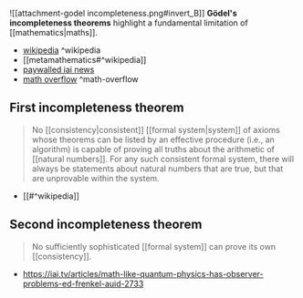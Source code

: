 ![[attachment-godel incompleteness.png#invert_B]]
**Gödel's incompleteness theorems** highlight a fundamental limitation of [[mathematics|maths]].

- [wikipedia](https://en.wikipedia.org/wiki/G%C3%B6del%27s_incompleteness_theorems) ^wikipedia
- [[metamathematics#^wikipedia]]
- [paywalled iai news](https://iai.tv/articles/most-truths-cannot-be-expressed-in-language-auid-2335)
- [math overflow](https://mathoverflow.net/questions/405805/why-do-people-say-g%C3%B6dels-sentence-is-true-when-it-is-true-in-some-models-but-fa) ^math-overflow

## First incompleteness theorem

>No [[consistency|consistent]] [[formal system|system]] of axioms whose theorems can be listed by an effective procedure (i.e., an algorithm) is capable of proving all truths about the arithmetic of [[natural numbers]]. For any such consistent formal system, there will always be statements about natural numbers that are true, but that are unprovable within the system.
- [[#^wikipedia]]

## Second incompleteness theorem

>No sufficiently sophisticated [[formal system]] can prove its own [[consistency]].
- https://iai.tv/articles/math-like-quantum-physics-has-observer-problems-ed-frenkel-auid-2733